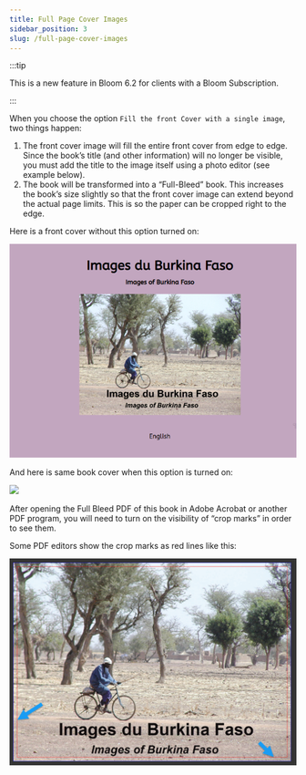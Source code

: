 ```yaml
---
title: Full Page Cover Images
sidebar_position: 3
slug: /full-page-cover-images
---
```




:::tip

This is a new feature in Bloom 6.2 for clients with a Bloom Subscription.

:::




When you choose the option `Fill the front Cover with a single image`, two things happen:

1. The front cover image will fill the entire front cover from edge to edge. Since the book’s title (and other information) will no longer be visible, you must add the title to the image itself using a photo editor (see example below).
2. The book will be transformed into a “Full-Bleed” book. This increases the book’s size slightly so that the front cover image can extend beyond the actual page limits. This is so the paper can be cropped right to the edge.

Here is a front cover without this option turned on:


![](./full-page-cover-images.1bb4bb19-df12-80b8-a7e1-d0a8339e9220.png)


And here is same book cover when this option is turned on:


![](./full-page-cover-images.1bb4bb19-df12-8017-b225-c0f09c50a858.png)


After opening the Full Bleed PDF of this book in Adobe Acrobat or another PDF program, you will need to turn on the visibility of “crop marks” in order to see them. 


Some PDF editors show the crop marks as red lines like this:


![](./full-page-cover-images.1bb4bb19-df12-80d7-b527-ce5882a1146b.png)

